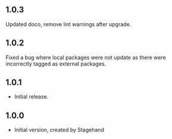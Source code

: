 ## 1.0.3
Updated doco, remove lint warnings after upgrade.

## 1.0.2
Fixed a bug where local packages were not update as there were incorrectly tagged as external packages.

## 1.0.1

- Initial release.

## 1.0.0

- Initial version, created by Stagehand
